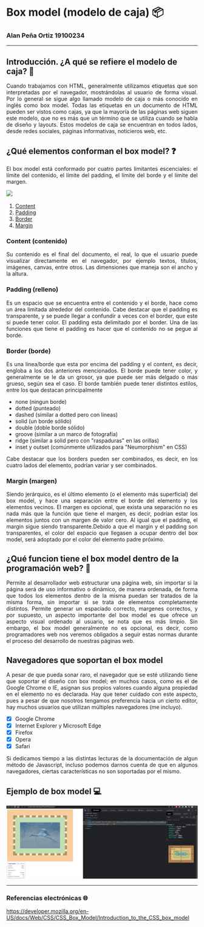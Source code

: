# Box model (modelo de caja) 📦
### Alan Peña Ortiz 19100234

---


## Introducción. ¿A qué se refiere el modelo de caja?  📑
<p style="text-align: justify;">
Cuando trabajamos con HTML, generalmente utilizamos etiquetas que son  
interpretadas por el navegador, mostrándolas al usuario de forma visual.  
Por lo general se sigue algo llamado modelo de caja o más conocido en inglés  
como box model. Todas las etiquetas en un documento de HTML pueden ser vistos  
como cajas, ya que la mayoría de las páginas web siguen este modelo, que no es más  
que un término que se utiliza cuando se habla de diseño y layouts.  
Estos modelos de caja se encuentran en todos lados, desde redes sociales, páginas  
informativas, noticieros web, etc.  
</p>

## ¿Qué elementos conforman el box model? ❓  
<p style="text-align: justify;">
El box model está conformado por cuatro partes limitantes escenciales: el límite del contenido,  
el límite del padding, el límite del borde y el límite del margen.  
</p>


<img src="https://miro.medium.com/max/816/1*sKnLrT1TtqWDZg7GWoBCow.png"/>  

1. [Content](#content-contenido)
2. [Padding](#padding-relleno)
3. [Border](#border-borde)
4. [Margin](#margin-margen)


### Content (contenido)
<p style="text-align: justify;">
Su contenido es el final del documento, el real, lo que el usuario puede visualizar directamente  
en el navegador, por ejemplo textos, títulos, imágenes, canvas, entre otros.  
Las dimensiones que maneja son el ancho y la altura.  
</p>

### Padding (relleno)
<p style="text-align: justify;">
Es un espacio que se encuentra entre el contenido y el borde, hace como un área limitada alrededor  
del contenido. Cabe destacar que el padding es transparente, y se puede llegar a confundir a veces  
con el border, que este sí puede tener color. El padding esta delimitado por el border.  
Una de las funciones que tiene el padding es hacer que el contenido no se pegue al borde.  
</p>

### Border (borde)
<p style="text-align: justify;">
Es una línea/borde que esta por encima del padding y el content, es decir, engloba a los dos anteriores  
mencionados. El borde puede tener color, y generalmente se le da un grosor, ya que puede ser más delgado  
o más grueso, según sea el caso. El borde también puede tener distintos estilos, entre los que destacan  
principalmente  
</p>

- none (ningun borde)
- dotted (punteado)
- dashed (similar a dotted pero con lineas)
- solid (un borde sólido)
- double (doble borde sólido)
- groove (similar a un marco de fotografía)
- ridge (similar a solid pero con "raspaduras" en las orillas)
- inset y outset (comúnmente utilizados para "Neumorphism" en CSS)  

<p style="text-align: justify;">
Cabe destacar que los borders pueden ser combinados, es decir, en los cuatro lados del elemento, podrían variar  
y ser combinados.
</p>

### Margin (margen)
<p style="text-align: justify;">
Siendo jerárquico, es el último elemento (o el elemento más superficial) del box model, y hace una separación  
entre el borde del elemento y los elementos vecinos. El margen es opcional, que exista una separación no es  
nada más que la función que tiene el margen, es decir, podrían estar los elementos juntos con un margen de  
valor cero. Al igual que el padding, el margin sigue siendo transparente.Debido a que el margin y el padding son transparentes, 
el color del espacio que llegasen a ocupar dentro del box model, será adoptado por el color del elemento padre próximo.  
</p>

## ¿Qué funcion tiene el box model dentro de la programación web? 🧰 
<p style="text-align: justify;">
Permite al desarrollador web estructurar una página web, sin importar si la página será de uso informativo o dinámico,  
de manera ordenada, de forma que todos los elementos dentro de la misma puedan ser tratados de la misma forma, sin  
importar si se trata de elementos completamente distintos. Permite generar un espaciado correcto, margenes correctos,  
y por supuesto, un aspecto importante del box model es que ofrece un aspecto visual ordenado al usuario, se nota que es más  
limpio. Sin embargo, el box model generalmente no es opcional, es decir, como programadores web nos veremos obligados a seguir  
estas normas durante el proceso del desarrollo de nuestras páginas web.  
</p>

## Navegadores que soportan el box model
<p style="text-align: justify;">
A pesar de que pueda sonar raro, el navegador que se esté utilizando tiene que soportar el diseño con box model; en muchos  
casos, como es el de Google Chrome o IE, asignan sus propios valores cuando alguna propiedad en el elemento no es declarada.  
Hay que tener cuidado con este aspecto, pues a pesar de que nosotros tengamos preferencia hacia un cierto editor, hay muchos  
usuarios que utilizan múltiples navegadores (me incluyo).  
</p>

- [x] Google Chrome
- [x] Internet Explorer y Microsoft Edge
- [x] Firefox
- [x] Opera
- [x] Safari

<p style="text-align: justify;">
Si dedicamos tiempo a las distintas lecturas de la documentación de algun método de Javascript, incluso podemos darnos cuenta de  
que en algunos navegadores, ciertas características no son soportadas por el mismo.
</p>

## Ejemplo de box model 💻
<img src="/Primer%20parcial/ModeloCaja/Box%20model.png"/>

---

### Referencias electrónicas 🌐
https://developer.mozilla.org/en-US/docs/Web/CSS/CSS_Box_Model/Introduction_to_the_CSS_box_model